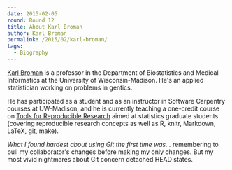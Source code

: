 ```yaml
---
date: 2015-02-05
round: Round 12
title: About Karl Broman
author: Karl Broman
permalink: /2015/02/karl-broman/
tags:
  - Biography
---
```

[Karl Broman](http://kbroman.org) is a professor in the Department of
Biostatistics and Medical Informatics at the University of
Wisconsin-Madison. He's an applied statistician working on problems in
gentics.

He has participated as a student and as an instructor in Software
Carpentry courses at UW-Madison, and he is currently teaching a
one-credit course on
[Tools for Reproducible Research](http://kbroman.org/Tools4RR) aimed
at statistics graduate students (covering reproducible research
concepts as well as R, knitr, Markdown, LaTeX, git, make).

*What I found hardest about using Git the first time was...*
remembering to pull my collaborator's changes before making my only
changes. But my most vivid nightmares about Git concern detached HEAD
states.

